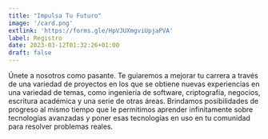 ```yaml
---
title: "Impulsa Tu Futuro"
image: '/card.png'
extlink: 'https://forms.gle/HpVJUXmgviUpjaPVA'
label: Registro
date: 2023-03-12T01:32:26+01:00
draft: false
---
```

Únete a nosotros como pasante. Te guiaremos a mejorar tu carrera a través de una variedad de proyectos en los que se obtiene nuevas experiencias en una variedad de temas, como ingeniería de software, criptografía, negocios, escritura académica y una serie de otras áreas. Brindamos posibilidades de progreso al mismo tiempo que le permitimos aprender infinitamente sobre tecnologías avanzadas y poner esas tecnologías en uso en tu comunidad para resolver problemas reales.